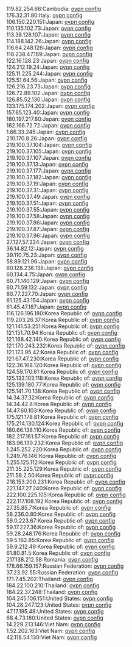 119.82.254.66:Cambodia: [ovpn config](vpn/119_82_254_66.ovpn)  
176.32.31.80:Italy: [ovpn config](vpn/176_32_31_80.ovpn)  
106.150.220.151:Japan: [ovpn config](vpn/106_150_220_151.ovpn)  
110.135.102.73:Japan: [ovpn config](vpn/110_135_102_73.ovpn)  
113.38.128.107:Japan: [ovpn config](vpn/113_38_128_107.ovpn)  
114.188.142.26:Japan: [ovpn config](vpn/114_188_142_26.ovpn)  
116.64.248.126:Japan: [ovpn config](vpn/116_64_248_126.ovpn)  
118.238.47.169:Japan: [ovpn config](vpn/118_238_47_169.ovpn)  
122.16.128.23:Japan: [ovpn config](vpn/122_16_128_23.ovpn)  
124.212.19.24:Japan: [ovpn config](vpn/124_212_19_24.ovpn)  
125.11.225.244:Japan: [ovpn config](vpn/125_11_225_244.ovpn)  
125.51.64.56:Japan: [ovpn config](vpn/125_51_64_56.ovpn)  
126.216.23.73:Japan: [ovpn config](vpn/126_216_23_73.ovpn)  
126.72.89.102:Japan: [ovpn config](vpn/126_72_89_102.ovpn)  
126.85.52.130:Japan: [ovpn config](vpn/126_85_52_130.ovpn)  
133.175.174.202:Japan: [ovpn config](vpn/133_175_174_202.ovpn)  
157.65.123.40:Japan: [ovpn config](vpn/157_65_123_40.ovpn)  
180.197.217.80:Japan: [ovpn config](vpn/180_197_217_80.ovpn)  
182.166.72.72:Japan: [ovpn config](vpn/182_166_72_72.ovpn)  
1.66.33.245:Japan: [ovpn config](vpn/1_66_33_245.ovpn)  
210.170.8.26:Japan: [ovpn config](vpn/210_170_8_26.ovpn)  
219.100.37.104:Japan: [ovpn config](vpn/219_100_37_104.ovpn)  
219.100.37.105:Japan: [ovpn config](vpn/219_100_37_105.ovpn)  
219.100.37.107:Japan: [ovpn config](vpn/219_100_37_107.ovpn)  
219.100.37.13:Japan: [ovpn config](vpn/219_100_37_13.ovpn)  
219.100.37.177:Japan: [ovpn config](vpn/219_100_37_177.ovpn)  
219.100.37.182:Japan: [ovpn config](vpn/219_100_37_182.ovpn)  
219.100.37.19:Japan: [ovpn config](vpn/219_100_37_19.ovpn)  
219.100.37.31:Japan: [ovpn config](vpn/219_100_37_31.ovpn)  
219.100.37.49:Japan: [ovpn config](vpn/219_100_37_49.ovpn)  
219.100.37.51:Japan: [ovpn config](vpn/219_100_37_51.ovpn)  
219.100.37.55:Japan: [ovpn config](vpn/219_100_37_55.ovpn)  
219.100.37.58:Japan: [ovpn config](vpn/219_100_37_58.ovpn)  
219.100.37.86:Japan: [ovpn config](vpn/219_100_37_86.ovpn)  
219.100.37.87:Japan: [ovpn config](vpn/219_100_37_87.ovpn)  
219.100.37.96:Japan: [ovpn config](vpn/219_100_37_96.ovpn)  
27.127.57.224:Japan: [ovpn config](vpn/27_127_57_224.ovpn)  
36.14.82.12:Japan: [ovpn config](vpn/36_14_82_12.ovpn)  
39.110.75.23:Japan: [ovpn config](vpn/39_110_75_23.ovpn)  
58.89.121.96:Japan: [ovpn config](vpn/58_89_121_96.ovpn)  
60.128.236.138:Japan: [ovpn config](vpn/60_128_236_138.ovpn)  
60.134.4.75:Japan: [ovpn config](vpn/60_134_4_75.ovpn)  
60.71.140.129:Japan: [ovpn config](vpn/60_71_140_129.ovpn)  
60.71.59.132:Japan: [ovpn config](vpn/60_71_59_132.ovpn)  
60.77.227.70:Japan: [ovpn config](vpn/60_77_227_70.ovpn)  
61.125.43.154:Japan: [ovpn config](vpn/61_125_43_154.ovpn)  
61.45.47.187:Japan: [ovpn config](vpn/61_45_47_187.ovpn)  
116.126.196.180:Korea Republic of: [ovpn config](vpn/116_126_196_180.ovpn)  
119.203.26.37:Korea Republic of: [ovpn config](vpn/119_203_26_37.ovpn)  
121.141.53.251:Korea Republic of: [ovpn config](vpn/121_141_53_251.ovpn)  
121.151.70.94:Korea Republic of: [ovpn config](vpn/121_151_70_94.ovpn)  
121.168.42.140:Korea Republic of: [ovpn config](vpn/121_168_42_140.ovpn)  
121.170.243.232:Korea Republic of: [ovpn config](vpn/121_170_243_232.ovpn)  
121.173.95.42:Korea Republic of: [ovpn config](vpn/121_173_95_42.ovpn)  
121.67.47.230:Korea Republic of: [ovpn config](vpn/121_67_47_230.ovpn)  
122.36.168.120:Korea Republic of: [ovpn config](vpn/122_36_168_120.ovpn)  
124.59.170.61:Korea Republic of: [ovpn config](vpn/124_59_170_61.ovpn)  
125.133.103.118:Korea Republic of: [ovpn config](vpn/125_133_103_118.ovpn)  
125.139.180.77:Korea Republic of: [ovpn config](vpn/125_139_180_77.ovpn)  
125.141.70.138:Korea Republic of: [ovpn config](vpn/125_141_70_138.ovpn)  
14.34.37.32:Korea Republic of: [ovpn config](vpn/14_34_37_32.ovpn)  
14.34.42.8:Korea Republic of: [ovpn config](vpn/14_34_42_8.ovpn)  
14.47.60.103:Korea Republic of: [ovpn config](vpn/14_47_60_103.ovpn)  
175.121.178.81:Korea Republic of: [ovpn config](vpn/175_121_178_81.ovpn)  
175.214.130.124:Korea Republic of: [ovpn config](vpn/175_214_130_124.ovpn)  
180.66.138.110:Korea Republic of: [ovpn config](vpn/180_66_138_110.ovpn)  
182.217.161.57:Korea Republic of: [ovpn config](vpn/182_217_161_57.ovpn)  
183.96.139.232:Korea Republic of: [ovpn config](vpn/183_96_139_232.ovpn)  
1.245.252.220:Korea Republic of: [ovpn config](vpn/1_245_252_220.ovpn)  
1.249.76.146:Korea Republic of: [ovpn config](vpn/1_249_76_146.ovpn)  
1.255.125.112:Korea Republic of: [ovpn config](vpn/1_255_125_112.ovpn)  
211.35.225.129:Korea Republic of: [ovpn config](vpn/211_35_225_129.ovpn)  
211.58.2.50:Korea Republic of: [ovpn config](vpn/211_58_2_50.ovpn)  
218.153.200.231:Korea Republic of: [ovpn config](vpn/218_153_200_231.ovpn)  
221.147.27.240:Korea Republic of: [ovpn config](vpn/221_147_27_240.ovpn)  
222.100.225.105:Korea Republic of: [ovpn config](vpn/222_100_225_105.ovpn)  
222.117.108.192:Korea Republic of: [ovpn config](vpn/222_117_108_192.ovpn)  
27.35.85.7:Korea Republic of: [ovpn config](vpn/27_35_85_7.ovpn)  
58.236.0.80:Korea Republic of: [ovpn config](vpn/58_236_0_80.ovpn)  
59.0.223.67:Korea Republic of: [ovpn config](vpn/59_0_223_67.ovpn)  
59.17.227.36:Korea Republic of: [ovpn config](vpn/59_17_227_36.ovpn)  
59.28.248.176:Korea Republic of: [ovpn config](vpn/59_28_248_176.ovpn)  
59.5.162.85:Korea Republic of: [ovpn config](vpn/59_5_162_85.ovpn)  
59.9.212.49:Korea Republic of: [ovpn config](vpn/59_9_212_49.ovpn)  
61.80.81.5:Korea Republic of: [ovpn config](vpn/61_80_81_5.ovpn)  
217.138.212.58:Romania: [ovpn config](vpn/217_138_212_58.ovpn)  
178.66.159.157:Russian Federation: [ovpn config](vpn/178_66_159_157.ovpn)  
37.23.92.55:Russian Federation: [ovpn config](vpn/37_23_92_55.ovpn)  
171.7.45.202:Thailand: [ovpn config](vpn/171_7_45_202.ovpn)  
184.22.100.210:Thailand: [ovpn config](vpn/184_22_100_210.ovpn)  
184.22.37.248:Thailand: [ovpn config](vpn/184_22_37_248.ovpn)  
104.245.106.151:United States: [ovpn config](vpn/104_245_106_151.ovpn)  
104.28.247.123:United States: [ovpn config](vpn/104_28_247_123.ovpn)  
47.17.195.48:United States: [ovpn config](vpn/47_17_195_48.ovpn)  
68.4.73.180:United States: [ovpn config](vpn/68_4_73_180.ovpn)  
14.229.213.146:Viet Nam: [ovpn config](vpn/14_229_213_146.ovpn)  
1.52.202.163:Viet Nam: [ovpn config](vpn/1_52_202_163.ovpn)  
42.118.54.130:Viet Nam: [ovpn config](vpn/42_118_54_130.ovpn)  
